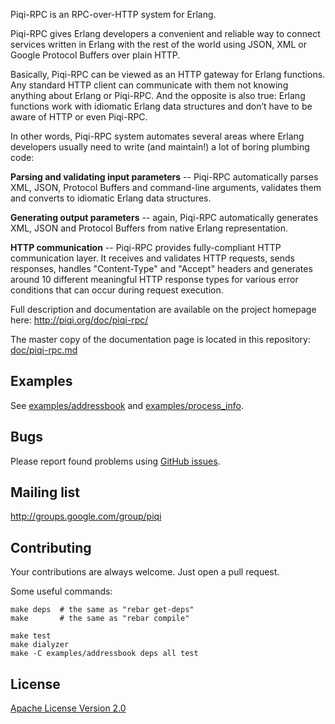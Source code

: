 Piqi-RPC is an RPC-over-HTTP system for Erlang.


Piqi-RPC gives Erlang developers a convenient and reliable way to connect
services written in Erlang with the rest of the world using JSON, XML or Google
Protocol Buffers over plain HTTP.

Basically, Piqi-RPC can be viewed as an HTTP gateway for Erlang functions. Any
standard HTTP client can communicate with them not knowing anything about
Erlang or Piqi-RPC. And the opposite is also true: Erlang functions work with
idiomatic Erlang data structures and don’t have to be aware of HTTP or even
Piqi-RPC.

In other words, Piqi-RPC system automates several areas where Erlang developers
usually need to write (and maintain!) a lot of boring plumbing code:

**Parsing and validating input parameters** -- Piqi-RPC automatically parses
XML, JSON, Protocol Buffers and command-line arguments, validates them and
converts to idiomatic Erlang data structures.

**Generating output parameters** -- again, Piqi-RPC automatically generates XML,
JSON and Protocol Buffers from native Erlang representation.

**HTTP communication** -- Piqi-RPC provides fully-compliant HTTP communication
layer. It receives and validates HTTP requests, sends responses, handles
"Content-Type" and "Accept" headers and generates around 10 different meaningful
HTTP response types for various error conditions that can occur during request
execution.

Full description and documentation are available on the project homepage here:
http://piqi.org/doc/piqi-rpc/

The master copy of the documentation page is located in this repository:
[doc/piqi-rpc.md](doc/piqi-rpc.md)


Examples
--------

See [examples/addressbook](examples/addressbook/) and
[examples/process_info](examples/process_info/).


Bugs
----

Please report found problems using [GitHub
issues](http://github.com/alavrik/piqi-rpc/issues).


Mailing list
------------

http://groups.google.com/group/piqi


Contributing
------------

Your contributions are always welcome. Just open a pull request.

Some useful commands:

    make deps  # the same as "rebar get-deps"
    make       # the same as "rebar compile"

    make test
    make dialyzer
    make -C examples/addressbook deps all test


License
-------

[Apache License Version 2.0](LICENSE)

